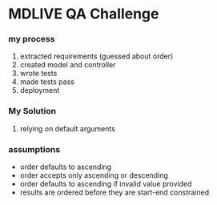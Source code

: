# MDLIVE QA Challenge

### my process

1. extracted requirements (guessed about order)
2. created model and controller
3. wrote tests
4. made tests pass
5. deployment

### My Solution

1. relying on default arguments

### assumptions

- order defaults to ascending
- order accepts only ascending or descending
- order defaults to ascending if invalid value provided
- results are ordered before they are start-end constrained

